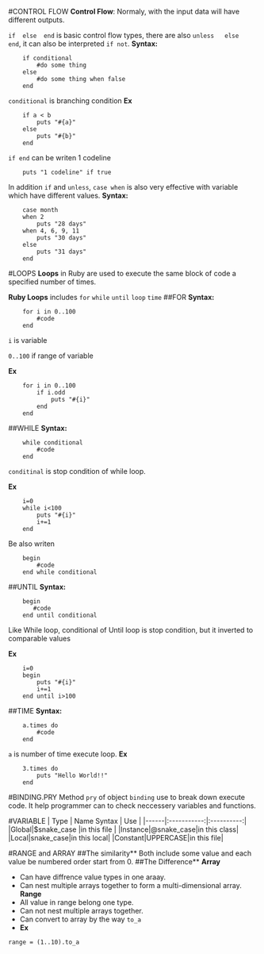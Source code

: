 #CONTROL FLOW
**Control Flow**: Normaly, with the input data will have different outputs.

`if  else  end` is basic control flow types, there are also `unless   else   end`, it can also be interpreted `if not`.
**Syntax:**
```
	if conditional
		#do some thing
	else
		#do some thing when false
	end
```
`conditional` is branching condition
**Ex**
```
	if a < b
		puts "#{a}"
	else
		puts "#{b}"
	end
```
`if end` can be writen 1 codeline
```
	puts "1 codeline" if true
```
In addition `if` and `unless`, `case when` is also very effective with variable which have different values.
**Syntax:**
```
	case month
	when 2
		puts "28 days"
	when 4, 6, 9, 11
		puts "30 days"
	else
		puts "31 days"
	end
```
#LOOPS
**Loops** in Ruby are used to execute the same block of code a specified number of times.

**Ruby Loops** includes `for` `while` `until` `loop` `time`
##FOR
**Syntax:**
```
	for i in 0..100
		#code
	end
```
`i` is variable

`0..100` if range of variable

**Ex**
```
	for i in 0..100
		if i.odd
			puts "#{i}"
		end
	end
```

##WHILE
**Syntax:**
```
	while conditional
		#code
	end
```
`conditinal` is stop condition of while loop.

**Ex**
```
	i=0
	while i<100 
		puts "#{i}"
		i+=1
	end
```

Be also writen
```
	begin
		#code
	end while conditional
```
##UNTIL
**Syntax:**
```
	begin
	   #code
	end until conditional
```
Like While loop, conditional of Until loop is stop condition, but it inverted to comparable values

**Ex**
```
	i=0
	begin
		puts "#{i}"
		i+=1
	end until i>100
```

##TIME
**Syntax:**
```
	a.times do
		#code
	end
```
`a` is number of time execute loop.
**Ex**
```
	3.times do
		puts "Hello World!!"
	end
```
#BINDING.PRY
Method `pry` of object `binding` use to break down execute code. It help programmer can to check neccessery variables and functions.

#VARIABLE
| Type | Name Syntax | Use 				|
|------|:-----------:|:----------:|
|Global|$snake_case  |in this file |
|Instance|@snake_case|in this class|
|Local|snake_case|in this local|
|Constant|UPPERCASE|in this file|

#RANGE and ARRAY
##The similarity**
Both include some value and each value be numbered order start from 0.
##The Difference**
**Array**
- Can have diffrence value types in one araay.
- Can nest multiple arrays together to form a multi-dimensional array.
**Range**
- All value in range belong one type.
- Can not nest multiple arrays together.
- Can convert to array by the way `to_a`
- **Ex**
```
range = (1..10).to_a
```
